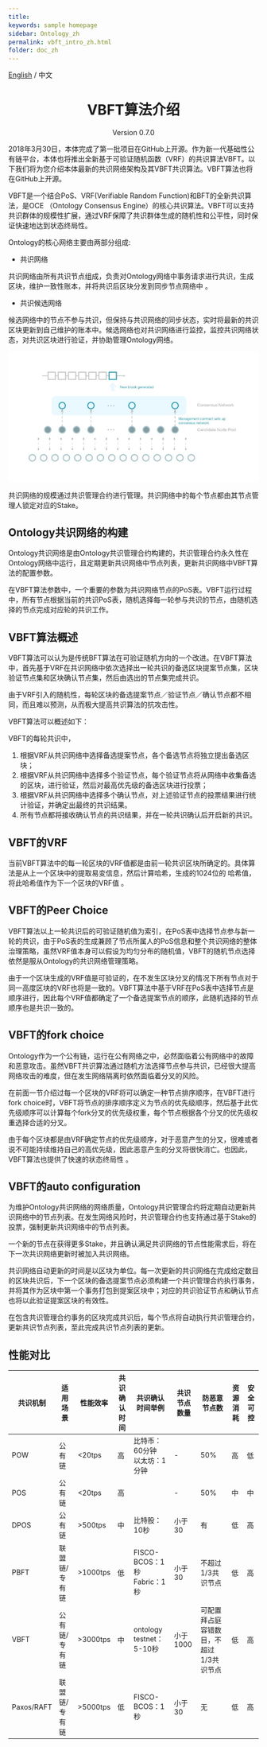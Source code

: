 ```yaml
---
title: 
keywords: sample homepage
sidebar: Ontology_zh
permalink: vbft_intro_zh.html
folder: doc_zh
---
```


[English](./vbft_intro_en.html) / 中文

<h1 align="center">VBFT算法介绍</h1>
<p align="center" class="version">Version 0.7.0 </p>


2018年3月30日，本体完成了第一批项目在GitHub上开源。作为新一代基础性公有链平台，本体也将推出全新基于可验证随机函数（VRF）的共识算法VBFT。以下我们将为您介绍本体最新的共识网络架构及其VBFT共识算法。VBFT算法也将在GitHub上开源。

VBFT是一个结合PoS、VRF(Verifiable Random Function)和BFT的全新共识算法，是OCE （Ontology Consensus Engine）的核心共识算法。VBFT可以支持共识群体的规模性扩展，通过VRF保障了共识群体生成的随机性和公平性，同时保证快速地达到状态终局性。

Ontology的核心网络主要由两部分组成:

* 共识网络

>
共识网络由所有共识节点组成，负责对Ontology网络中事务请求进行共识，生成区块，维护一致性账本，并将共识后区块分发到同步节点网络中 。

* 共识候选网络

>
候选网络中的节点不参与共识，但保持与共识网络的同步状态，实时将最新的共识区块更新到自己维护的账本中。候选网络也对共识网络进行监控，监控共识网络状态，对共识区块进行验证，并协助管理Ontology网络。

![VBFT Network](./lib/images/vbft-network.jpeg)

共识网络的规模通过共识管理合约进行管理。共识网络中的每个节点都由其节点管理人锁定对应的Stake。

## Ontology共识网络的构建

Ontology共识网络是由Ontology共识管理合约构建的，共识管理合约永久性在Ontology网络中运行，且定期更新共识网络中节点列表，更新共识网络中VBFT算法的配置参数。

在VBFT算法参数中，一个重要的参数为共识网络节点的PoS表。VBFT运行过程中，所有节点根据当前的共识PoS表，随机选择每一轮参与共识的节点，由随机选择的节点完成对应轮的共识工作。

## VBFT算法概述

VBFT算法可以认为是传统BFT算法在可验证随机方向的一个改进。在VBFT算法中，首先基于VRF在共识网络中依次选择出一轮共识的备选区块提案节点集，区块验证节点集和区块确认节点集，然后由选出的节点集完成共识。

由于VRF引入的随机性，每轮区块的备选提案节点／验证节点／确认节点都不相同，而且难以预测，从而极大提高共识算法的抗攻击性。

VBFT算法可以概述如下：

VBFT的每轮共识中，

1. 根据VRF从共识网络中选择备选提案节点，各个备选节点将独立提出备选区块；
2. 根据VRF从共识网络中选择多个验证节点，每个验证节点将从网络中收集备选的区块，进行验证，然后对最高优先级的备选区块进行投票；
3. 根据VRF从共识网络中选择多个确认节点，对上述验证节点的投票结果进行统计验证，并确定出最终的共识结果。
4. 所有节点都将接收确认节点的共识结果，并在一轮共识确认后开启新的共识。

## VBFT的VRF 

当前VBFT算法中的每一轮区块的VRF值都是由前一轮共识区块所确定的。具体算法是从上一个区块中的提取易变信息，然后计算哈希，生成的1024位的 哈希值，将此哈希值作为下一个区块的VRF值 。

## VBFT的Peer Choice

VBFT算法以上一轮共识后的可验证随机值为索引，在PoS表中选择节点参与新一轮的共识，由于PoS表的生成兼顾了节点所属人的PoS信息和整个共识网络的整体治理策略，虽然VRF值本身可以假设为均匀分布的随机值，VBFT的随机节点选择依然是服从Ontology的共识网络管理策略。

由于一个区块生成的VRF值是可验证的，在不发生区块分叉的情况下所有节点对于同一高度区块的VRF也将是一致的。VBFT算法中基于VRF在PoS表中选择节点是顺序进行，因此每个VRF值都确定了一个备选提案节点的顺序，此随机选择的节点顺序也是共识一致的。

## VBFT的fork choice

Ontology作为一个公有链，运行在公有网络之中，必然面临着公有网络中的故障和恶意攻击。虽然VBFT共识算法通过随机方法选择节点参与共识，已经很大提高网络攻击的难度，但在发生网络隔离时依然面临着分叉的风险。

在前面一节介绍过每一个区块的VRF将可以确定一种节点排序顺序，在VBFT进行fork choice时，VBFT将节点的排序顺序定义为节点的优先级顺序，然后基于此优先级顺序可以计算每个fork分叉的优先级权重，每个节点根据各个分叉的优先级权重选择合适的分叉。

由于每个区块都是由VRF确定节点的优先级顺序，对于恶意产生的分叉，很难或者说不可能持续维持自己的高优先级，因此恶意产生的分叉将很快消亡。也因此，VBFT算法也提供了快速的状态终局性 。

## VBFT的auto configuration

为维护Ontology共识网络的网络质量，Ontology共识管理合约将定期自动更新共识网络中的节点列表。在发生网络风险时，共识管理合约也支持通过基于Stake的投票，强制更新共识网络中的节点列表。

一个新的节点在获得更多Stake，并且确认满足共识网络的节点性能需求后，将在下一次共识网络更新时被加入共识网络。

共识网络自动更新的时间是以区块为单位。每一次更新的共识网络在完成给定数目的区块共识后，下一个区块的备选提案节点必须构建一个共识管理合约执行事务，并将其作为区块中第一个事务打包到提案区块中；对应的共识验证节点和确认节点也将以此验证提案区块的有效性。

在包含共识管理合约事务的区块完成共识后，每个节点将自动执行共识管理合约，更新共识节点列表，至此完成共识节点列表的更新。


## 性能对比


| 共识机制 | 适用场景 | 性能效率 | 共识确认时间 | 共识确认时间举例 | 共识节点数量 | 防恶意节点数        | 资源消耗 | 安全可控 |
| ------------------ | -------------------- | ------------ | ---------------------------- | ------------------------------------ | ------------------------ | --------------------------------------- | ---------------- | ------------ |
| POW                | 公有链               | <20tps       | 高    | 比特币：60分钟  <br> 以太坊：1分钟    | -                        | 50%                                     | 高               | 低           |
| POS                | 公有链               | <20tps       | 高                           |                                      | -      | 50%    | 中               | 中           |
| DPOS               | 公有链               | >500tps      | 中                           | 比特股：10秒                         | 小于30                   | 有              | 低               | 高           |
| PBFT               | 联盟链/专有链        | >1000tps     | 低                           | FISCO-BCOS：1秒   <br> Fabric：1秒   | 小于30                   | 不超过1/3共识节点                       | 低               | 高           |
| VBFT               | 公有链/专有链        | >3000tps     | 中                           | ontology testnet：5-10秒             | 小于1000                 | 可配置拜占庭容错数目，不超过1/3共识节点 | 低               | 高           |
| Paxos/RAFT         | 联盟链/专有链        | >5000tps     | 低                           | FISCO-BCOS：1秒                      | 小于30                   | 无                                      | 低               | 高           |

